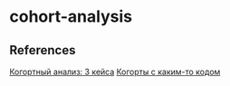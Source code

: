 # cohort-analysis

## References
[Когортный анализ: 3 кейса](https://habr.com/en/company/io/blog/262025/)
[Когорты с каким-то кодом](https://medium.com/@adrianovalexey/раз-и-навсегда-как-автоматизировать-построение-когорт-с-python-и-pandas-74f2c38dd3f7/)
